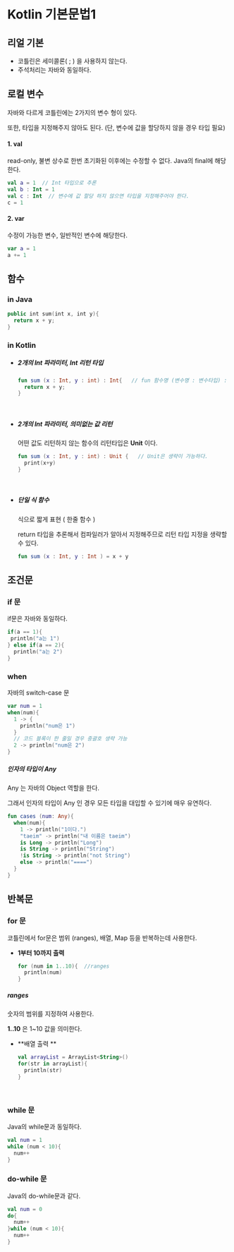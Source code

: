 # Kotlin 기본문법1

## 리얼 기본

- 코틀린은 세미콜론( ; ) 을 사용하지 않는다. 
- 주석처리는 자바와 동일하다.



## 로컬 변수

자바와 다르게 코틀린에는 2가지의 변수 형이 있다. 

또한,  타입을 지정해주지 않아도 된다. (단, 변수에 값을 할당하지 않을 경우 타입 필요)

#### 1. val

read-only, 불변 상수로 한번 초기화된 이후에는 수정할 수 없다. Java의 final에 해당한다. 

```kotlin
val a = 1  // Int 타입으로 추론 
val b : Int = 1  
val c : Int  // 변수에 값 할당 하지 않으면 타입을 지정해주어야 한다. 
c = 1 
```



#### 2. var

수정이 가능한 변수, 일반적인 변수에 해당한다. 

```kotlin
var a = 1
a += 1
```





## 함수

### in Java

```kotlin
public int sum(int x, int y){
  return x + y;
}
```



### in Kotlin

- ##### 2개의 Int 파라미터, Int 리턴 타입

  ```kotlin
  fun sum (x : Int, y : int) : Int{   // fun 함수명 (변수명 : 변수타입) : 리턴 타입
    return x + y;
  }
  ```

  ​


- ##### 2개의 Int 파라미터, 의미없는 값 리턴

  어떤 값도 리턴하지 않는 함수의 리턴타입은 **Unit** 이다. 

  ```kotlin
  fun sum (x : Int, y : int) : Unit {   // Unit은 생략이 가능하다. 
    print(x+y)
  }
  ```

  ​

- ##### 단일 식 함수 

  식으로 짧게 표현 ( 한줄 함수 ) 

  return 타입을 추론해서 컴파일러가 알아서 지정해주므로 리턴 타입 지정을 생략할 수 있다. 

  ```kotlin
  fun sum (x : Int, y : Int ) = x + y
  ```





## 조건문

### if 문

if문은 자바와 동일하다.

```kotlin
if(a == 1){
 println("a는 1")
} else if(a == 2){
  println("a는 2")
}
```



### when

자바의 switch-case 문

```kotlin
var num = 1
when(num){
  1 -> {  
    println("num은 1")
  }
  // 코드 블록이 한 줄일 경우 중괄호 생략 가능
  2 -> println("num은 2")
}
```



##### 인자의 타입이 Any

Any 는 자바의 Object 역할을 한다. 

그래서 인자의 타입이 Any 인 경우 모든 타입을 대입할 수 있기에 매우 유연하다. 

```Kotlin
fun cases (num: Any){
  when(num){
    1 -> println("1이다.")
    "taeim" -> println("내 이름은 taeim")
    is Long -> println("Long")
    is String -> println("String")
    !is String -> println("not String")
    else -> println("====")
  }
}
```





## 반복문

### for 문

코틀린에서 for문은 범위 (ranges), 배열, Map 등을 반복하는데 사용한다. 

- **1부터 10까지 출력**

  ```kotlin
  for (num in 1..10){  //ranges
    println(num)
  }
  ```

##### ranges

숫자의 범위를 지정하여 사용한다. 

 **1..10** 은 1~10 값을 의미한다. 



- **배열 출력 **

  ```kotlin
  val arrayList = ArrayList<String>()
  for(str in arrayList){
    println(str)
  }
  ```

  ​

### while 문

Java의 while문과 동일하다. 

```kotlin
val num = 1
while (num < 10){
  num++
}
```



### do-while 문

Java의 do-while문과 같다.

```kotlin
val num = 0
do{
  num++
}while (num < 10){
  num++
}
```




